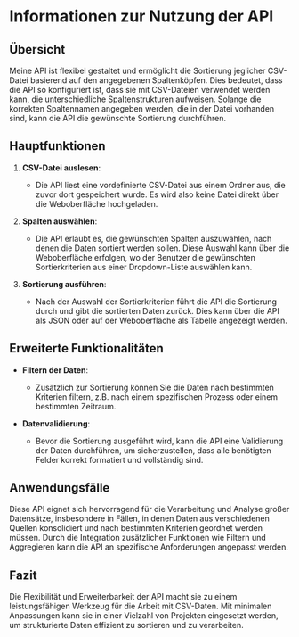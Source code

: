 
# Informationen zur Nutzung der API

## Übersicht

Meine API ist flexibel gestaltet und ermöglicht die Sortierung jeglicher CSV-Datei basierend auf den angegebenen Spaltenköpfen. Dies bedeutet, dass die API so konfiguriert ist, dass sie mit CSV-Dateien verwendet werden kann, die unterschiedliche Spaltenstrukturen aufweisen. Solange die korrekten Spaltennamen angegeben werden, die in der Datei vorhanden sind, kann die API die gewünschte Sortierung durchführen.

## Hauptfunktionen

1. **CSV-Datei auslesen**:
    - Die API liest eine vordefinierte CSV-Datei aus einem Ordner aus, die zuvor dort gespeichert wurde. Es wird also keine Datei direkt über die Weboberfläche hochgeladen.

2. **Spalten auswählen**:
    - Die API erlaubt es, die gewünschten Spalten auszuwählen, nach denen die Daten sortiert werden sollen. Diese Auswahl kann über die Weboberfläche erfolgen, wo der Benutzer die gewünschten Sortierkriterien aus einer Dropdown-Liste auswählen kann.

3. **Sortierung ausführen**:
    - Nach der Auswahl der Sortierkriterien führt die API die Sortierung durch und gibt die sortierten Daten zurück. Dies kann über die API als JSON oder auf der Weboberfläche als Tabelle angezeigt werden.

## Erweiterte Funktionalitäten

- **Filtern der Daten**:
    - Zusätzlich zur Sortierung können Sie die Daten nach bestimmten Kriterien filtern, z.B. nach einem spezifischen Prozess oder einem bestimmten Zeitraum.

- **Datenvalidierung**:
    - Bevor die Sortierung ausgeführt wird, kann die API eine Validierung der Daten durchführen, um sicherzustellen, dass alle benötigten Felder korrekt formatiert und vollständig sind.

## Anwendungsfälle

Diese API eignet sich hervorragend für die Verarbeitung und Analyse großer Datensätze, insbesondere in Fällen, in denen Daten aus verschiedenen Quellen konsolidiert und nach bestimmten Kriterien geordnet werden müssen. Durch die Integration zusätzlicher Funktionen wie Filtern und Aggregieren kann die API an spezifische Anforderungen angepasst werden.

## Fazit

Die Flexibilität und Erweiterbarkeit der API macht sie zu einem leistungsfähigen Werkzeug für die Arbeit mit CSV-Daten. Mit minimalen Anpassungen kann sie in einer Vielzahl von Projekten eingesetzt werden, um strukturierte Daten effizient zu sortieren und zu verarbeiten.

